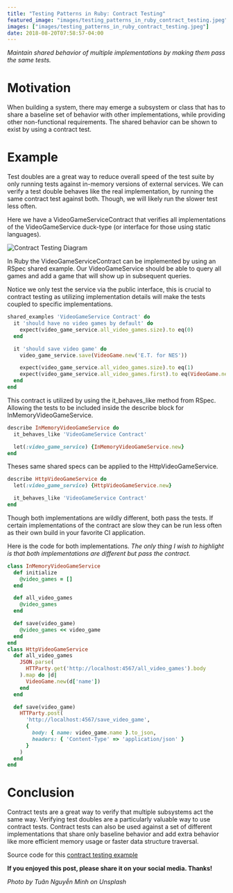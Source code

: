 ```yaml
---
title: "Testing Patterns in Ruby: Contract Testing"
featured_image: "images/testing_patterns_in_ruby_contract_testing.jpeg"
images: ["images/testing_patterns_in_ruby_contract_testing.jpeg"]
date: 2018-08-20T07:58:57-04:00
---
```


*Maintain shared behavior of multiple implementations by making them pass the same tests.*

# Motivation

When building a system, there may emerge a subsystem or class that has to share a baseline set of behavior with other implementations, while providing other non-functional requirements. The shared behavior can be shown to exist by using a contract test.

# Example

Test doubles are a great way to reduce overall speed of the test suite by only running tests against in-memory versions of external services. We can verify a test double behaves like the real implementation, by running the same contract test against both. Though, we will likely run the slower test less often.

Here we have a VideoGameServiceContract that verifies all implementations of the VideoGameService duck-type (or interface for those using static languages).

![Contract Testing Diagram](/images/contract_testing.png)

In Ruby the VideoGameServiceContract can be implemented by using an RSpec shared example. Our VideoGameService should be able to query all games and add a game that will show up in subsequent queries.

Notice we only test the service via the public interface, this is crucial to contract testing as utilizing implementation details will make the tests coupled to specific implementations.

```ruby
shared_examples 'VideoGameService Contract' do
  it 'should have no video games by default' do
    expect(video_game_service.all_video_games.size).to eq(0)
  end

  it 'should save video game' do
    video_game_service.save(VideoGame.new('E.T. for NES'))

    expect(video_game_service.all_video_games.size).to eq(1)
    expect(video_game_service.all_video_games.first).to eq(VideoGame.new('E.T. for NES'))
  end
end
```

This contract is utilized by using the it_behaves_like method from RSpec. Allowing the tests to be included inside the describe block for InMemoryVideoGameService.

```ruby
describe InMemoryVideoGameService do
  it_behaves_like 'VideoGameService Contract'

  let(:video_game_service) {InMemoryVideoGameService.new}
end
```

Theses same shared specs can be applied to the HttpVideoGameService.

```ruby
describe HttpVideoGameService do
  let(:video_game_service) {HttpVideoGameService.new}

  it_behaves_like 'VideoGameService Contract'
end
```

Though both implementations are wildly different, both pass the tests. If certain implementations of the contract are slow they can be run less often as their own build in your favorite CI application.

Here is the code for both implementations. *The only thing I wish to highlight is that both implementations are different but pass the contract.*

```ruby
class InMemoryVideoGameService
  def initialize
    @video_games = []
  end

  def all_video_games
    @video_games
  end

  def save(video_game)
    @video_games << video_game
  end
end
class HttpVideoGameService
  def all_video_games
    JSON.parse(
      HTTParty.get('http://localhost:4567/all_video_games').body
    ).map do |d|
      VideoGame.new(d['name'])
    end
  end

  def save(video_game)
    HTTParty.post(
      'http://localhost:4567/save_video_game',
      {
        body: { name: video_game.name }.to_json,
        headers: { 'Content-Type' => 'application/json' }
      }
    )
  end
end
```

# Conclusion

Contract tests are a great way to verify that multiple subsystems act the same way. Verifying test doubles are a particularly valuable way to use contract tests. Contract tests can also be used against a set of different implementations that share only baseline behavior and add extra behavior like more efficient memory usage or faster data structure traversal.

Source code for this [contract testing example](https://github.com/steven-solomon/video_game_example/tree/contract-test-blog)

**If you enjoyed this post, please share it on your social media. Thanks!**

*Photo by Tuân Nguyễn Minh on Unsplash*